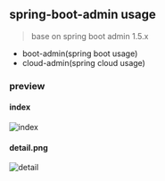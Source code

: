 ## spring-boot-admin usage

> base on spring boot admin 1.5.x

* boot-admin(spring boot usage)
* cloud-admin(spring cloud usage)

### preview

#### index

![index](https://github.com/xuanbo/novel/blob/master/doc/index.png)

#### detail.png

![detail](https://github.com/xuanbo/novel/blob/master/doc/detail.png)
